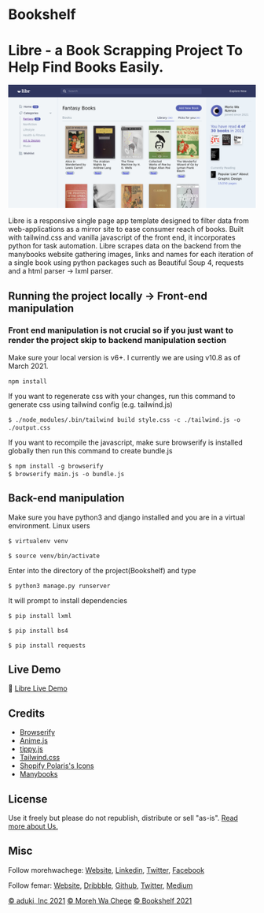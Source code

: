 # Bookshelf
# Libre - a Book Scrapping Project To Help Find Books Easily.

![Libre](./Screenshot1.png)

Libre is a responsive single page app template designed to filter data from web-applications as a mirror site to ease consumer reach of books. Built with tailwind.css and vanilla javascript of the front end, it incorporates python for task automation. Libre scrapes data on the backend from  the manybooks website gathering images, links and names for each iteration of a single book using python packages such as Beautiful Soup 4, requests and a html parser -> lxml parser.

## Running the project locally -> Front-end manipulation
### Front end manipulation is not crucial so if you just want to render the project skip to backend manipulation section
Make sure your local version is v6+. I currently we are using v10.8 as of March 2021.
```
npm install
```

If you want to regenerate css with your changes, run this command to generate css using tailwind config (e.g. tailwind.js)
```
$ ./node_modules/.bin/tailwind build style.css -c ./tailwind.js -o ./output.css
```

If you want to recompile the javascript, make sure browserify is installed globally then run this command to create bundle.js
```
$ npm install -g browserify
$ browserify main.js -o bundle.js
```
## Back-end manipulation
Make sure you have python3 and django installed and you are in a virtual environment. Linux users
```
$ virtualenv venv
```
```
$ source venv/bin/activate
```
Enter into the directory of the project(Bookshelf) and type
```
$ python3 manage.py runserver

```
It will prompt to install dependencies
```
$ pip install lxml

```
```
$ pip install bs4

```
```
$ pip install requests

```

## Live Demo
👋 [Libre Live Demo](http://librarie.co.ke)

## Credits
- [Browserify](http://browserify.org/)
- [Anime.js](http://animejs.com/)
- [tippy.js](https://atomiks.github.io/tippyjs/)
- [Tailwind.css](https://tailwindcss.com/)
- [Shopify Polaris's Icons](https://polaris.shopify.com/)
- [Manybooks](https://manybooks.net/)

## License
Use it freely but please do not republish, distribute or sell "as-is". [Read more about Us.]()


## Misc
Follow morehwachege: [Website](https://www.librarie.co.ke), [Linkedin](https://linkedin/in/morehwachege), [Twitter](https://twitter.com/morehwachege), [Facebook](https://facebook.com/morewachege)

Follow femar: [Website](https://www.omba.site/), [Dribbble](http://www.dribbble.com/fescii), [Github](https://github.com/fescii), [Twitter](https://twitter.com/femar_will), [Medium](https://medium.com/@)

[© aduki, Inc 2021](http://www.aduki.net)
[© Moreh Wa Chege](https://linkedin.com/in/morehwachege)
[© Bookshelf 2021](http://www.librarie.co.ke)
